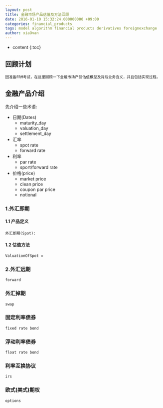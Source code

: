 ```yaml
---
layout: post
title: 金融市场产品估值及方法回顾
date: 2016-01-10 15:32:24.000000000 +09:00
categories: financial_products 
tags: model algorithm financial products derivatives foreignexchange
author: xiaOvan
---
```


* content
{:toc}

## 回顾计划

	因准备FRM考试，在这里回顾一下金融市场产品估值模型及背后业务含义，并且包括实现过程。


## 金融产品介绍

  先介绍一些术语:

* 日期(Dates)
    + maturity_day 
    + valuation_day 
    + settlement_day
* 汇率
    + spot rate
    + forward rate
* 利率
    + par rate
    + sport/forward rate 
* 价格(price)
    + market price
    + clean price
    + coupon par price
    + notional 

### 1.外汇即期

#### 1.1 产品定义

    外汇即期(Spot):

#### 1.2 估值方法

    ValuationOfSpot = 

### 2.外汇远期

	forward

### 外汇掉期

	swap

### 固定利率债券

	fixed rate bond

### 浮动利率债券

	float rate bond

### 利率互换协议
	
	irs

### 欧式(美式)期权
	
	options

